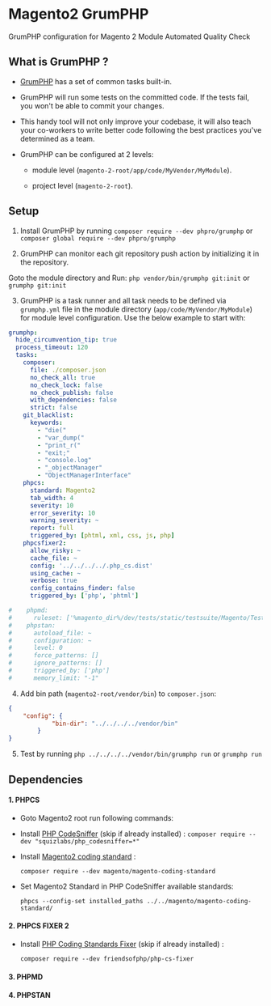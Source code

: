 # Magento2 GrumPHP
GrumPHP configuration for Magento 2 Module Automated Quality Check

## What is GrumPHP ?

- [GrumPHP](https://github.com/phpro/grumphp) has a set of common tasks built-in.

- GrumPHP will run some tests on the committed code. If the tests fail, you won't be able to commit your changes.

- This handy tool will not only improve your codebase, it will also teach your co-workers to write better code following the best practices you've determined as a team.

- GrumPHP can be configured at 2 levels:
    
   + module level (`magento-2-root/app/code/MyVendor/MyModule`).
   
   + project level (`magento-2-root`).

## Setup

1. Install GrumPHP by running `composer require --dev phpro/grumphp` or `composer global require --dev phpro/grumphp`

2. GrumPHP can monitor each git repository push action by initializing it in the repository. 
   
  Goto the module directory and Run: `php vendor/bin/grumphp git:init` or `grumphp git:init`

3. GrumPHP is a task runner and all task needs to be defined via `grumphp.yml` file in the module directory (`app/code/MyVendor/MyModule`) for module level configuration.
 Use the below example to start with:

```yaml
grumphp:
  hide_circumvention_tip: true
  process_timeout: 120
  tasks:
    composer:
      file: ./composer.json
      no_check_all: true
      no_check_lock: false
      no_check_publish: false
      with_dependencies: false
      strict: false
    git_blacklist:
      keywords:
        - "die("
        - "var_dump("
        - "print_r("
        - "exit;"
        - "console.log"
        - "_objectManager"
        - "ObjectManagerInterface"
    phpcs:
      standard: Magento2
      tab_width: 4
      severity: 10
      error_severity: 10
      warning_severity: ~
      report: full
      triggered_by: [phtml, xml, css, js, php]
    phpcsfixer2:
      allow_risky: ~
      cache_file: ~
      config: '../../../../.php_cs.dist'
      using_cache: ~
      verbose: true
      config_contains_finder: false
      triggered_by: ['php', 'phtml']

#    phpmd:
#      ruleset: ['%magento_dir%/dev/tests/static/testsuite/Magento/Test/Php/_files/phpmd/ruleset.xml']
#    phpstan:
#      autoload_file: ~
#      configuration: ~
#      level: 0
#      force_patterns: []
#      ignore_patterns: []
#      triggered_by: ['php']
#      memory_limit: "-1"
```

4. Add bin path (`magento2-root/vendor/bin`) to `composer.json`: 
```json
{
    "config": {
            "bin-dir": "../../../../vendor/bin"
        }
}
```

5. Test by running `php ../../../../vendor/bin/grumphp run` or `grumphp run`

## Dependencies
    
#### 1. PHPCS

- Goto Magento2 root run following commands:

- Install [PHP CodeSniffer](https://github.com/squizlabs/PHP_CodeSniffer) (skip if already installed) : `composer require --dev "squizlabs/php_codesniffer=*"`

- Install [Magento2 coding standard](https://github.com/magento/magento-coding-standard) :
  
  `composer require --dev magento/magento-coding-standard`
  
- Set Magento2 Standard in PHP CodeSniffer available standards:

  `phpcs --config-set installed_paths ../../magento/magento-coding-standard/`


#### 2. PHPCS FIXER 2

- Install [PHP Coding Standards Fixer](https://github.com/FriendsOfPHP/PHP-CS-Fixer) (skip if already installed) :
 
  `composer require --dev friendsofphp/php-cs-fixer`

#### 3. PHPMD

#### 4. PHPSTAN
